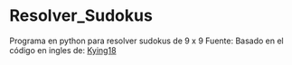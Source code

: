 # Resolver_Sudokus
Programa en python para resolver sudokus de 9 x 9
Fuente: Basado en el código en ingles de:
<a href="https://github.com/kying18/sudoku/blob/main/sudoku.py">Kying18</a>
